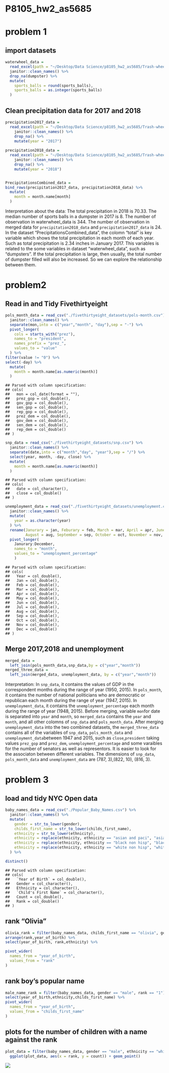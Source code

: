 P8105\_hw2\_as5685
================

# problem 1

## import datasets

``` r
waterwheel_data =
  read_excel(path = "~/Desktop/Data Science/p8105_hw2_as5685/Trash-wheel-collection-totals-8-6-19.xlsx","Mr. Trash Wheel", range = ("A2:N408")) %>%
  janitor::clean_names() %>%
  drop_na(dumpster) %>% 
  mutate(
    sports_balls = round(sports_balls),
    sports_balls = as.integer(sports_balls)
  )
```

## Clean precipitation data for 2017 and 2018

``` r
precipitation2017_data =
  read_excel(path = "~/Desktop/Data Science/p8105_hw2_as5685/Trash-wheel-collection-totals-8-6-19.xlsx","2017 Precipitation", range = "A2:B14") %>%
    janitor::clean_names() %>%
    drop_na() %>% 
    mutate(year = "2017")
    
precipitation2018_data =
  read_excel(path = "~/Desktop/Data Science/p8105_hw2_as5685/Trash-wheel-collection-totals-8-6-19.xlsx","2018 Precipitation", range = "A2:B14") %>% 
    janitor::clean_names() %>%
    drop_na() %>% 
    mutate(year = "2018")


PrecipitationsCombined_data =
bind_rows(precipitation2017_data, precipitation2018_data) %>% 
  mutate(
    month = month.name[month]
  )
```

Interpretation about the data: The total precipitation in 2018 is 70.33.
The median number of sports balls in a dumpster in 2017 is 8. The number
of observation in waterwheel\_data is 344. The number of observation in
merged data for `precipitation2018_data` and `precipitation2017_data` is
24. In the dataset “PrecipitationsCombined\_data”, the colomn “total” is
key variable which shows the total precipitation in each month of each
year. Such as total precipitation is 2.34 inches in January 2017. This
variables is related to the some variables in dataset
“waterwheel\_data”, such as “dumpsters”. If the total precipitation
is large, then usually, the total number of dumpster filled will also be
increased. So we can explore the relationship between
them.

# problem2

## Read in and Tidy Fivethirtyeight

``` r
pols_month_data = read_csv("./fivethirtyeight_datasets/pols-month.csv") %>%
  janitor::clean_names() %>%
  separate(mon,into = c("year","month", "day"),sep = "-") %>% 
  pivot_longer(
    cols = starts_with("prez"),
    names_to = "president", 
    names_prefix = "prez_",
    values_to = "value"
  ) %>% 
filter(value != "0") %>% 
select(-day) %>% 
  mutate(
    month = month.name[as.numeric(month)]
  )
```

    ## Parsed with column specification:
    ## cols(
    ##   mon = col_date(format = ""),
    ##   prez_gop = col_double(),
    ##   gov_gop = col_double(),
    ##   sen_gop = col_double(),
    ##   rep_gop = col_double(),
    ##   prez_dem = col_double(),
    ##   gov_dem = col_double(),
    ##   sen_dem = col_double(),
    ##   rep_dem = col_double()
    ## )

``` r
snp_data = read_csv("./fivethirtyeight_datasets/snp.csv") %>% 
  janitor::clean_names() %>% 
  separate(date,into = c("month","day", "year"),sep = "/") %>% 
  select(year, month, -day, close) %>% 
  mutate(
    month = month.name[as.numeric(month)]
  )
```

    ## Parsed with column specification:
    ## cols(
    ##   date = col_character(),
    ##   close = col_double()
    ## )

``` r
unemployment_data = read_csv("./fivethirtyeight_datasets/unemployment.csv") %>% 
  janitor::clean_names() %>% 
  mutate(
    year = as.character(year) 
  ) %>% 
  rename(Janurary = jan, Feburary = feb, March = mar, April = apr, June = jun, July = jul,  
         August = aug, September = sep, October = oct, November = nov, December = dec) %>% 
  pivot_longer(
    Janurary:December,
    names_to = "month",
    values_to = "unemployment_percentage"
    )
```

    ## Parsed with column specification:
    ## cols(
    ##   Year = col_double(),
    ##   Jan = col_double(),
    ##   Feb = col_double(),
    ##   Mar = col_double(),
    ##   Apr = col_double(),
    ##   May = col_double(),
    ##   Jun = col_double(),
    ##   Jul = col_double(),
    ##   Aug = col_double(),
    ##   Sep = col_double(),
    ##   Oct = col_double(),
    ##   Nov = col_double(),
    ##   Dec = col_double()
    ## )

## Merge 2017,2018 and unemployment

``` r
merged_data =
  left_join(pols_month_data,snp_data,by = c("year","month"))
merged_three_data = 
  left_join(merged_data, unemployment_data, by = c("year","month"))
```

Interpretation: In `snp_data`, it contains the values of GDP in the
correspondent months during the range of year (1950, 2015). In
`pols_month`, it contains the number of national politicians who are
democratic or republican each month during the range of year (1947,
2015). In `unemployment_data`, it contains the `unemployment_percentage`
each month during the range of year (1948, 2015). Before merging,
variable `mon`for date is separated into `year` and `month`, so
`merged_data` contains the `year` and `month`, and all other colomns of
`snp_data` and `pols_month_data`. After merging `unemployment_data` into
the two combined datasets, the `merged_three_data` contains all of the
variables of `snp_data`, `pols_month_data` and
`unemployment_data`between 1947 and 2015, such as `close`,`president`
taking values `prez_gop` and `prez_dem`, `unemployment_percentage` and
some varaibles for the number of senators as well as representors. It is
easier to look for the associaton between different variables. The
dimensions of `snp_data`, `pols_month_data` and `unemployment_data` are
(787, 3),(822, 10), (816, 3).

# problem 3

## load and tidy NYC Open data

``` r
baby_names_data = read_csv("./Popular_Baby_Names.csv") %>% 
  janitor::clean_names() %>% 
  mutate(
    gender = str_to_lower(gender),
    childs_first_name = str_to_lower(childs_first_name),
    ethnicity = str_to_lower(ethnicity),
    ethnicity = replace(ethnicity, ethnicity == "asian and paci", "asian and pacific islander"),
    ethnicity = replace(ethnicity, ethnicity == "black non hisp", "black non hispanic"),
    ethnicity = replace(ethnicity, ethnicity == "white non hisp", "white non hispanic")
  ) %>% 

distinct()
```

    ## Parsed with column specification:
    ## cols(
    ##   `Year of Birth` = col_double(),
    ##   Gender = col_character(),
    ##   Ethnicity = col_character(),
    ##   `Child's First Name` = col_character(),
    ##   Count = col_double(),
    ##   Rank = col_double()
    ## )

## rank “Olivia”

``` r
olivia_rank = filter(baby_names_data, childs_first_name == "olivia", gender == "female") %>% 
arrange(rank,year_of_birth) %>% 
select(year_of_birth, rank,ethnicity) %>% 

pivot_wider(
  names_from = "year_of_birth",
  values_from = "rank"
) 
```

## rank boy’s popular name

``` r
male_name_rank = filter(baby_names_data, gender == "male", rank == "1") %>% 
select(year_of_birth,ethnicity,childs_first_name) %>% 
pivot_wider(
  names_from = "year_of_birth",
  values_from = "childs_first_name"
) 
```

## plots for the number of children with a name against the rank

``` r
plot_data = filter(baby_names_data, gender == "male", ethnicity == "white non hispanic", year_of_birth == 2016) 
  ggplot(plot_data, aes(x = rank, y = count)) + geom_point()
```

![](p8105_hw2_as5685_files/figure-gfm/unnamed-chunk-8-1.png)<!-- -->
